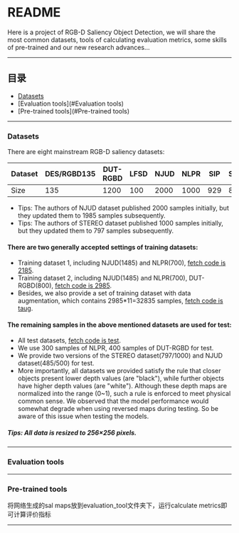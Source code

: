 README
===========================

Here is a project of RGB-D Saliency Object Detection, we will share the most common datasets, tools of calculating evaluation metrics, some skills of pre-trained and our new research advances...
****

## 目录
* [Datasets](#Datasets)
* [Evaluation tools](#Evaluation tools)
* [Pre-trained tools](#Pre-trained tools)
****

### Datasets
There are eight mainstream RGB-D saliency datasets:

|Dataset|DES/RGBD135|DUT-RGBD|LFSD|NJUD|NLPR|SIP|SSD|STEREO|
|---|---|---|---|---|---|---|---|---|
|Size|135|1200|100|2000|1000|929|80|1000/797|

- Tips: The authors of NJUD dataset published 2000 samples initially, but they updated them to 1985 samples subsequently.
- Tips: The authors of STEREO dataset published 1000 samples initially, but they updated them to 797 samples subsequently.

#### There are two generally accepted settings of training datasets:
- Training dataset 1, including NJUD(1485) and NLPR(700), [fetch code is 2185](https://pan.baidu.com/s/17ro6p_0M78El6xpS8Z0wnA).
- Training dataset 2, including NJUD(1485) and NLPR(700), DUT-RGBD(800), [fetch code is 2985](https://pan.baidu.com/s/1A3U3KsaO4RzCeQArEiy1kA).
- Besides, we also provide a set of training dataset with data augmentation, which contains 2985*11=32835 samples, [fetch code is taug](https://pan.baidu.com/s/1GyT0zeFrdMJROhc4iA95zg).

#### The remaining samples in the above mentioned datasets are used for test:
- All test datasets, [fetch code is test](https://pan.baidu.com/s/1Lgd206z8rXrO0biQNVk9LA).
- We use 300 samples of NLPR, 400 samples of DUT-RGBD for test.
- We provide two versions of the STEREO dataset(797/1000) and NJUD dataset(485/500) for test.
- More importantly, all datasets we provided satisfy the rule that closer objects present lower depth values (are "black"), while further objects have higher depth values (are "white"). Although these depth maps are normalized into the range (0~1), such a rule is enforced to meet physical common sense. We observed that the model performance would somewhat degrade when using reversed maps during testing. So be aware of this issue when testing the models. 

##### Tips: All data is resized to 256×256 pixels.

****

### Evaluation tools

****

### Pre-trained tools
将网络生成的sal maps放到evaluation_tool文件夹下，运行calculate metrics即可计算评价指标

****
